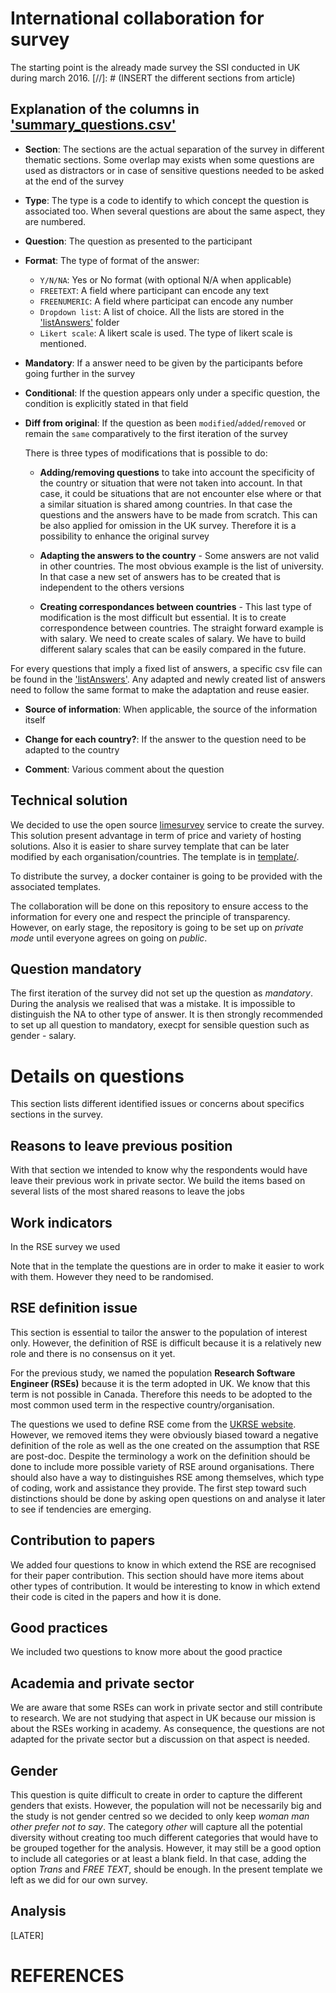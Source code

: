# International collaboration for survey

The starting point is the already made survey the SSI conducted in UK during march 2016.
[//]: # (INSERT the different sections from article)


## Explanation of the columns in ['summary_questions.csv']('summary_questions.csv')

* **Section**: The sections are the actual separation of the survey in different thematic sections. Some overlap may exists when some questions are used as distractors or in case of sensitive questions needed to be asked at the end of the survey

* **Type**: The type is a code to identify to which concept the question is associated too. When several questions are about the same aspect, they are numbered.

* **Question**: The question as presented to the participant

* **Format**: The type of format of the answer:
    * `Y/N/NA`: Yes or No format (with optional N/A when applicable)
    * `FREETEXT`: A field where participant can encode any text
    * `FREENUMERIC`: A field where participat can encode any number
    * `Dropdown list`: A list of choice. All the lists are stored in the ['listAnswers'](./listAnswers') folder
    * `Likert scale`: A likert scale is used. The type of likert scale is mentioned.

* **Mandatory**: If a answer need to be given by the participants before going further in the survey

* **Conditional**: If the question appears only under a specific question, the condition is explicitly stated in that field

* **Diff from original**: If the question as been `modified`/`added`/`removed` or remain the `same` comparatively to the first iteration of the survey

    There is three types of modifications that is possible to do:
    * **Adding/removing questions** to take into account the specificity of the country or situation that were not taken into account. In that case, it could be situations that are not encounter else where or that a similar situation is shared among countries. In that case the questions and the answers have to be made from scratch. This can be also applied for omission in the UK survey. Therefore it is a possibility to enhance the original survey

    * **Adapting the answers to the country** - Some answers are not valid in other countries. The most obvious example is the list of university. In that case a new set of answers has to be created that is independent to the others versions
    * **Creating correspondances between countries** - This last type of modification is the most difficult but essential. It is to create correspondence between countries. The straight forward example is with salary. We need to create scales of salary. We have to build different salary scales that can be easily compared in the future.

For every questions that imply a fixed list of answers, a specific csv file can be found in the ['listAnswers']('./listAnswers/'). Any adapted and newly created list of answers need to follow the same format to make the adaptation and reuse easier.

* **Source of information**: When applicable, the source of the information itself

* **Change for each country?**: If the answer to the question need to be adapted to the country

* **Comment**: Various comment about the question


## Technical solution

We decided to use the open source [limesurvey](http://www.limesurvey.org) service to create the survey. This solution present advantage in term of price and variety of hosting solutions. Also it is easier to share survey template that can be later modified by each organisation/countries. The template is in [template/](./templates').

To distribute the survey, a docker container is going to be provided with the associated templates.

The collaboration will be done on this repository to ensure access to the information for every one and respect the principle of transparency. However, on early stage, the repository is going to be set up on *private mode* until everyone agrees on going on *public*.


## Question mandatory

The first iteration of the survey did not set up the question as *mandatory*. During the analysis we realised that was a mistake. It is impossible to distinguish the NA to other type of answer. It is then strongly recommended to set up all question to mandatory, execpt for sensible question such as gender - salary.


# Details on questions

This section lists different identified issues or concerns about specifics sections in the survey.

## Reasons to leave previous position

With that section we intended to know why the respondents would have leave their previous work in private sector. We build the items based on several lists of the most shared reasons to leave the jobs


## Work indicators

In the RSE survey we used

Note that in the template the questions are in order to make it easier to work with them. However they need to be randomised.


## RSE definition issue

This section is essential to tailor the answer to the population of interest only. However, the definition of RSE is difficult because it is a relatively new role and there is no consensus on it yet.

For the previous study, we named the population **Research Software Engineer (RSEs)** because it is the term adopted in UK. We know that this term is not possible in Canada. Therefore this needs to be adopted to the most common used term in the respective country/organisation.

The questions we used to define RSE come from the [UKRSE website](http://www.rse.ac.uk/who.html). However, we removed items they were obviously biased toward a negative definition of the role as well as the one created on the assumption that RSE are post-doc. Despite the terminology a work on the definition should be done to include more possible variety of RSE around organisations.
There should also have a way to distinguishes RSE among themselves, which type of coding, work and assistance they provide. The first step toward such distinctions should be done by asking open questions on and analyse it later to see if tendencies are emerging.


## Contribution to papers

We added four questions to know in which extend the RSE are recognised for their paper contribution. This section should have more items about other types of contribution. It would be interesting to know in which extend their code is cited in the papers and how it is done.

## Good practices

We included two questions to know more about the good practice

## Academia and private sector

We are aware that some RSEs can work in private sector and still contribute to research. We are not studying that aspect in UK because our mission is about the RSEs working in academy. As consequence, the questions are not adapted for the private sector but a discussion on that aspect is needed.


## Gender

This question is quite difficult to create in order to capture the different genders that exists. However, the population will not be necessarily big and the study is not gender centred so we decided to only keep *woman* *man* *other* *prefer not to say*. The category *other* will capture all the potential diversity without creating too much different categories that would have to be grouped together for the analysis. However, it may still be a good option to include all categories or at least a blank field. In that case, adding the option *Trans* and *FREE TEXT*, should be enough. In the present template we left as we did for our own survey.

## Analysis

[LATER]



# REFERENCES

